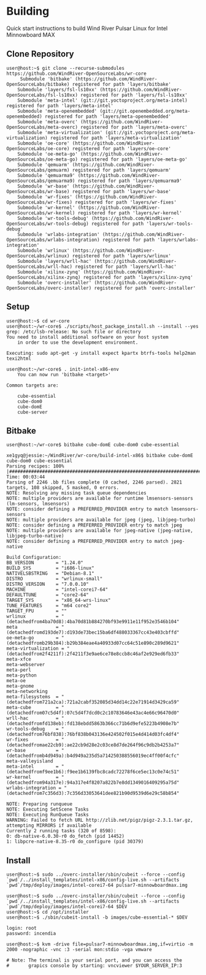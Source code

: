 Building
==

Quick start instructions to build Wind River Pulsar Linux for Intel Minnowboard MAX

## Clone Repository

    user@host:~$ git clone --recurse-submodules https://github.com/WindRiver-OpenSourceLabs/wr-core
         Submodule 'bitbake' (https://github.com/WindRiver-OpenSourceLabs/bitbake) registered for path 'layers/bitbake'
        Submodule 'layers/fsl-ls10xx' (https://github.com/WindRiver-OpenSourceLabs/fsl-ls10xx) registered for path 'layers/fsl-ls10xx'
        Submodule 'meta-intel' (git://git.yoctoproject.org/meta-intel) registered for path 'layers/meta-intel'
        Submodule 'meta-openembedded' (git://git.openembedded.org/meta-openembedded) registered for path 'layers/meta-openembedded'
        Submodule 'meta-overc' (https://github.com/WindRiver-OpenSourceLabs/meta-overc) registered for path 'layers/meta-overc'
        Submodule 'meta-virtualization' (git://git.yoctoproject.org/meta-virtualization) registered for path 'layers/meta-virtualization'
        Submodule 'oe-core' (https://github.com/WindRiver-OpenSourceLabs/oe-core) registered for path 'layers/oe-core'
        Submodule 'oe-meta-go' (https://github.com/WindRiver-OpenSourceLabs/oe-meta-go) registered for path 'layers/oe-meta-go'
        Submodule 'qemuarm' (https://github.com/WindRiver-OpenSourceLabs/qemuarm) registered for path 'layers/qemuarm'
        Submodule 'qemuarma9' (https://github.com/WindRiver-OpenSourceLabs/qemuarma9) registered for path 'layers/qemuarma9'
        Submodule 'wr-base' (https://github.com/WindRiver-OpenSourceLabs/wr-base) registered for path 'layers/wr-base'
        Submodule 'wr-fixes' (https://github.com/WindRiver-OpenSourceLabs/wr-fixes) registered for path 'layers/wr-fixes'
        Submodule 'wr-kernel' (https://github.com/WindRiver-OpenSourceLabs/wr-kernel) registered for path 'layers/wr-kernel'
        Submodule 'wr-tools-debug' (https://github.com/WindRiver-OpenSourceLabs/wr-tools-debug) registered for path 'layers/wr-tools-debug'
        Submodule 'wrlabs-integration' (https://github.com/WindRiver-OpenSourceLabs/wrlabs-integration) registered for path 'layers/wrlabs-integration'
        Submodule 'wrlinux' (https://github.com/WindRiver-OpenSourceLabs/wrlinux) registered for path 'layers/wrlinux'
        Submodule 'layers/wrll-hac' (https://github.com/WindRiver-OpenSourceLabs/wrll-hac) registered for path 'layers/wrll-hac'
        Submodule 'xilinx-zynq' (https://github.com/WindRiver-OpenSourceLabs/xilinx-zynq) registered for path 'layers/xilinx-zynq'
        Submodule 'overc-installer' (https://github.com/WindRiver-OpenSourceLabs/overc-installer) registered for path 'overc-installer'

## Setup

    user@host:~$ cd wr-core
    user@host:~/wr-core$ ./scripts/host_package_install.sh --install --yes
    grep: /etc/lsb-release: No such file or directory
    You need to install additional software on your host system
        in order to use the development environment.
    
    Executing: sudo apt-get -y install expect kpartx btrfs-tools help2man texi2html 
    
    user@host:~/wr-core$ . init-intel-x86-env
        You can now run 'bitbake <target>'

    Common targets are:
    
        cube-essential 
        cube-dom0 
        cube-domE
        cube-server

## Bitbake

    user@host:~/wr-core$ bitbake cube-domE cube-dom0 cube-essential
        
    xe1gyq@jessie:~/WindRiver/wr-core/build-intel-x86$ bitbake cube-domE cube-dom0 cube-essential
    Parsing recipes: 100% |###################################################################################| Time: 00:03:44
    Parsing of 2246 .bb files complete (0 cached, 2246 parsed). 2821 targets, 108 skipped, 5 masked, 0 errors.
    NOTE: Resolving any missing task queue dependencies
    NOTE: multiple providers are available for runtime lmsensors-sensors (lm-sensors, lmsensors)
    NOTE: consider defining a PREFERRED_PROVIDER entry to match lmsensors-sensors
    NOTE: multiple providers are available for jpeg (jpeg, libjpeg-turbo)
    NOTE: consider defining a PREFERRED_PROVIDER entry to match jpeg
    NOTE: multiple providers are available for jpeg-native (jpeg-native, libjpeg-turbo-native)
    NOTE: consider defining a PREFERRED_PROVIDER entry to match jpeg-native
    
    Build Configuration:
    BB_VERSION        = "1.24.0"
    BUILD_SYS         = "i686-linux"
    NATIVELSBSTRING   = "Debian-8.1"
    DISTRO            = "wrlinux-small"
    DISTRO_VERSION    = "7.0.0.10"
    MACHINE           = "intel-corei7-64"
    DEFAULTTUNE       = "core2-64"
    TARGET_SYS        = "x86_64-wrs-linux"
    TUNE_FEATURES     = "m64 core2"
    TARGET_FPU        = ""
    wrlinux           = "(detachedfrom4ba70d8):4ba70d81b884270bf93e9911e11f952e3546b104"
    meta              = "(detachedfromd193de7):d193de73bec15ba6df488033367cc43e403cbffd"
    oe-meta-go        = "(detachedfromb29b384):b29b384eae4a40933d07cc64c51e890c289d9621"
    meta-virtualization = "(detachedfrom2f4211f):2f4211f3e9ae6ce78e8ccb8c46af2e929ed6fb33"
    meta-xfce         
    meta-webserver    
    meta-perl         
    meta-python       
    meta-oe           
    meta-gnome        
    meta-networking   
    meta-filesystems  = "(detachedfrom721a2ca):721a2cabf352085d34dd14c22e71914d3429ca59"
    meta-cube         = "(detachedfrom07c5d4f):07c5d4f7dcd0c2c10783646e43ac4e66c96470d0"
    wrll-hac          = "(detachedfromfd138eb):fd138ebdd5863b366cc71b6d9efe5223b4908e7b"
    wr-tools-debug    = "(detachedfrom76bf838):76bf838b043136e424502f015e4d414d03fc4df4"
    wr-fixes          = "(detachedfromae22cb9):ae22cb9d28e2c03ce8d7de264f96c9db2b4253a7"
    wr-base           = "(detachedfromb4d949a):b4d949a235d5a714250388556019ec4ff00f4cfc"
    meta-valleyisland 
    meta-intel        = "(detachedfromf9ee1b6):f9ee1b6139fbc8cadc72278f6ce5ec13c0e74c51"
    wr-kernel         = "(detachedfrom94a317e):94a317e4f8207a822b7e8dd1349016409295a75d"
    wrlabs-integration = "(detachedfrom7c356d3):7c356d33053641dee821b90d9539d6e29c58b854"
    
    NOTE: Preparing runqueue
    NOTE: Executing SetScene Tasks
    NOTE: Executing RunQueue Tasks
    WARNING: Failed to fetch URL http://zlib.net/pigz/pigz-2.3.1.tar.gz, attempting MIRRORS if available
    Currently 2 running tasks (320 of 8598):
    0: db-native-6.0.30-r0 do_fetch (pid 14452)
    1: libpcre-native-8.35-r0 do_configure (pid 30379)

## Install

    user@host:~$ sudo ../overc-installer/sbin/cubeit --force --config `pwd`/../install_templates/intel-x86/config-live.sh --artifacts `pwd`/tmp/deploy/images/intel-corei7-64 pulsar7-minnowboardmax.img
    
    user@host:~$ sudo ../overc-installer/sbin/cubeit --force --config `pwd`/../install_templates/intel-x86/config-live.sh --artifacts `pwd`/tmp/deploy/images/intel-corei7-64 $DEV
    user@host:~$ cd /opt/installer
    user@host:~$ ./sbin/cubeit-install -b images/cube-essential-* $DEV

    login: root
    password: incendia

    user@host:~$ kvm -drive file=pulsar7-minnowboardmax.img,if=virtio -m 2000 -nographic -vnc :3 -serial mon:stdio -vga vmware

    # Note: The terminal is your serial port, and you can access the
    #       grapics console by starting: vncviewer $YOUR_SERVER_IP:3

